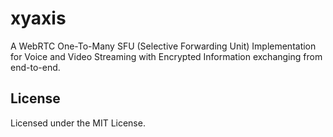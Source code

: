 # xyaxis
A WebRTC One-To-Many SFU (Selective Forwarding Unit)  Implementation for Voice and Video Streaming with Encrypted Information exchanging from end-to-end.
## License
Licensed under the MIT License.
